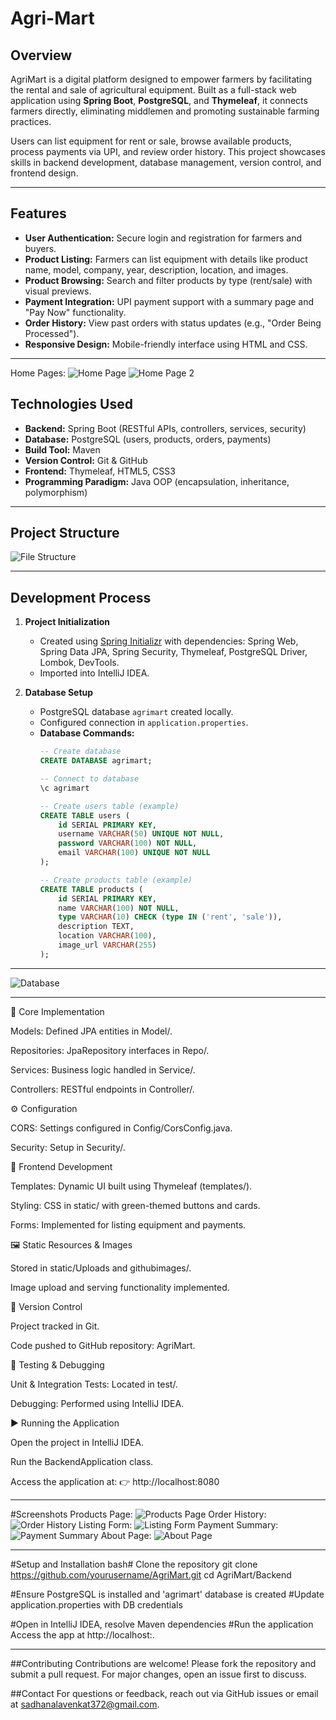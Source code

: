 # Agri-Mart

## Overview
AgriMart is a digital platform designed to empower farmers by facilitating the rental and sale of agricultural equipment. Built as a full-stack web application using **Spring Boot**, **PostgreSQL**, and **Thymeleaf**, it connects farmers directly, eliminating middlemen and promoting sustainable farming practices.  

Users can list equipment for rent or sale, browse available products, process payments via UPI, and review order history. This project showcases skills in backend development, database management, version control, and frontend design.

---

## Features
- **User Authentication:** Secure login and registration for farmers and buyers.
- **Product Listing:** Farmers can list equipment with details like product name, model, company, year, description, location, and images.
- **Product Browsing:** Search and filter products by type (rent/sale) with visual previews.
- **Payment Integration:** UPI payment support with a summary page and "Pay Now" functionality.
- **Order History:** View past orders with status updates (e.g., "Order Being Processed").
- **Responsive Design:** Mobile-friendly interface using HTML and CSS.

---
Home Pages: <img src="githubimages/home1.png" alt="Home Page"> <img src="githubimages/home2.png" alt="Home Page 2">

## Technologies Used
- **Backend:** Spring Boot (RESTful APIs, controllers, services, security)
- **Database:** PostgreSQL (users, products, orders, payments)
- **Build Tool:** Maven
- **Version Control:** Git & GitHub
- **Frontend:** Thymeleaf, HTML5, CSS3
- **Programming Paradigm:** Java OOP (encapsulation, inheritance, polymorphism)

---

## Project Structure
![File Structure](githubimages/filestructure.png)

---

## Development Process

1. **Project Initialization**  
   - Created using [Spring Initializr](https://start.spring.io) with dependencies: Spring Web, Spring Data JPA, Spring Security, Thymeleaf, PostgreSQL Driver, Lombok, DevTools.  
   - Imported into IntelliJ IDEA.

2. **Database Setup**  
   - PostgreSQL database `agrimart` created locally.  
   - Configured connection in `application.properties`.  
   - **Database Commands:**
     ```sql
     -- Create database
     CREATE DATABASE agrimart;

     -- Connect to database
     \c agrimart

     -- Create users table (example)
     CREATE TABLE users (
         id SERIAL PRIMARY KEY,
         username VARCHAR(50) UNIQUE NOT NULL,
         password VARCHAR(100) NOT NULL,
         email VARCHAR(100) UNIQUE NOT NULL
     );

     -- Create products table (example)
     CREATE TABLE products (
         id SERIAL PRIMARY KEY,
         name VARCHAR(100) NOT NULL,
         type VARCHAR(10) CHECK (type IN ('rent', 'sale')),
         description TEXT,
         location VARCHAR(100),
         image_url VARCHAR(255)
     );
---
<img src="githubimages/database.png" alt="Database">

---

🚀 Core Implementation

  Models: Defined JPA entities in Model/.

   Repositories: JpaRepository interfaces in Repo/.

   Services: Business logic handled in Service/.

   Controllers: RESTful endpoints in Controller/.

⚙️ Configuration

   CORS: Settings configured in Config/CorsConfig.java.

   Security: Setup in Security/.

🎨 Frontend Development

   Templates: Dynamic UI built using Thymeleaf (templates/).

   Styling: CSS in static/ with green-themed buttons and cards.

   Forms: Implemented for listing equipment and payments.

🖼 Static Resources & Images

   Stored in static/Uploads and githubimages/.

   Image upload and serving functionality implemented.

📂 Version Control

   Project tracked in Git.

   Code pushed to GitHub repository: AgriMart.

🧪 Testing & Debugging

   Unit & Integration Tests: Located in test/.

   Debugging: Performed using IntelliJ IDEA.

▶️ Running the Application

   Open the project in IntelliJ IDEA.

   Run the BackendApplication class.

Access the application at:
👉 http://localhost:8080

---

#Screenshots
Products Page: <img src="githubimages/products.png" alt="Products Page">
Order History: <img src="githubimages/orders.png" alt="Order History">
Listing Form: <img src="githubimages/list.png" alt="Listing Form">
Payment Summary: <img src="githubimages/payment.png" alt="Payment Summary">
About Page: <img src="githubimages/about.png" alt="About Page">

---
#Setup and Installation
bash# Clone the repository
git clone https://github.com/yourusername/AgriMart.git
cd AgriMart/Backend

#Ensure PostgreSQL is installed and 'agrimart' database is created
#Update application.properties with DB credentials

#Open in IntelliJ IDEA, resolve Maven dependencies
#Run the application
Access the app at http://localhost:<your-port>.

---

##Contributing 
      Contributions are welcome! Please fork the repository and submit a pull request. For major changes, open an issue            first to discuss.

##Contact
      For questions or feedback, reach out via GitHub issues or email at sadhanalavenkat372@gmail.com.





